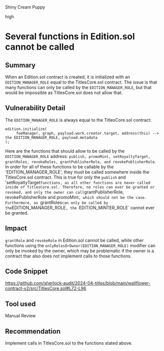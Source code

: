 Shiny Cream Puppy

high

# Several functions in Edition.sol cannot be called

## Summary

When an Edition.sol contract is created, it is initialized with an `EDITION_MANAGER_ROLE` equal to the TitlesCore.sol contract. The issue is that many functions can only be called by the `EDITION_MANAGER_ROLE`, but that would be impossible as TitlesCore.sol does not allow that.

## Vulnerability Detail

The `EDITION_MANAGER_ROLE` is always equal to the TitlesCore.sol contract:
```solidity
edition.initialize(
     feeManager, graph, payload.work.creator.target, address(this) --> the EDITION_MANAGER_ROLE, payload.metadata
);
```

Here are the functions that should allow to be called by the `EDITION_MANAGER_ROLE` address: `publish, promoMint, setRoyaltyTarget, grantRoles, revokeRoles, grantPublisherRole, and revokePublisherRole`.
In order for all of these functions to be callable by the 'EDITION_MANAGER_ROLE', they must be called somewhere inside the TitlesCore.sol contract. This is true for only the `publish` and 'setRoyaltyTarget` functions, as all other functions are never called inside of TitlesCore.sol.
Therefore, no roles can ever be granted or revoked, and only the owner can call `grantPublisherRole, revokePublisherRole and promoMint`, which should not be the case.
Furthermore, as `grantRoles` can only be called by the `EDITION_MANAGER_ROLE`, the `EDITION_MINTER_ROLE` cannot ever be granted.

## Impact

`grantRole` and `revokeRole` in Edition.sol cannot be called, while other functions using the `onlyRolesOrOwner(EDITION_MANAGER_ROLE)` modifier can only be invoked by the owner, which may be problematic if the owner is a contract thar also does not implement calls to those functions. 

## Code Snippet

https://github.com/sherlock-audit/2024-04-titles/blob/main/wallflower-contract-v2/src/TitlesCore.sol#L72-L96

## Tool used

Manual Review

## Recommendation

Implement calls in TitlesCore.sol to the functions stated above. 
